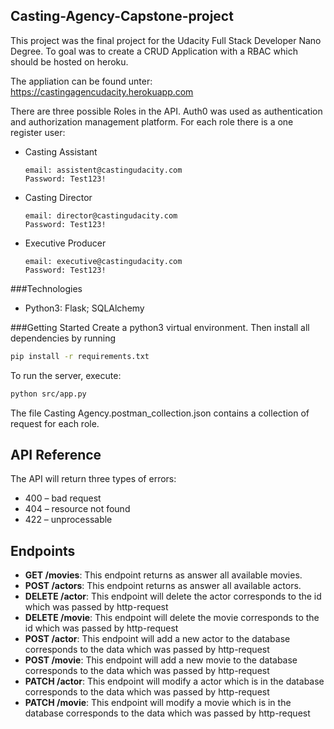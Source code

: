 ## Casting-Agency-Capstone-project
This project was the final project for the Udacity Full Stack Developer Nano Degree. To goal was to create a CRUD Application with a RBAC which should be hosted on heroku.

The appliation can be found unter: https://castingagencudacity.herokuapp.com

There are three possible Roles in the API. Auth0 was used as authentication and authorization management platform.
For each role there is a one register user:

* Casting Assistant
    ```
    email: assistent@castingudacity.com
    Password: Test123!
    ```
* Casting Director 
    ```
    email: director@castingudacity.com
    Password: Test123!
    ```
* Executive Producer
    ```
    email: executive@castingudacity.com
    Password: Test123!
    ```


###Technologies

* Python3: Flask; SQLAlchemy

###Getting Started
Create a python3 virtual environment. Then install all dependencies by running 
```bash
pip install -r requirements.txt
```
To run the server, execute:
```bash
python src/app.py
```
The file Casting Agency.postman_collection.json contains a collection of request for each role.
## API Reference
The API will return three types of errors:

* 400 – bad request
* 404 – resource not found
* 422 – unprocessable

## Endpoints
* **GET /movies**: This endpoint returns as answer all available movies.
* **POST /actors**: This endpoint returns as answer all available actors.
* **DELETE /actor**: This endpoint will delete the actor corresponds to the id which was passed by http-request
* **DELETE /movie**: This endpoint will delete the movie corresponds to the id which was passed by http-request
* **POST /actor**: This endpoint will add a new actor to the database corresponds to the data which was passed by http-request
* **POST /movie**: This endpoint will add a new movie to the database corresponds to the data which was passed by http-request
* **PATCH /actor**: This endpoint will modify a actor which is in the database corresponds to the data which was passed by http-request
* **PATCH /movie**: This endpoint will modify a movie which is in the database corresponds to the data which was passed by http-request
### 


